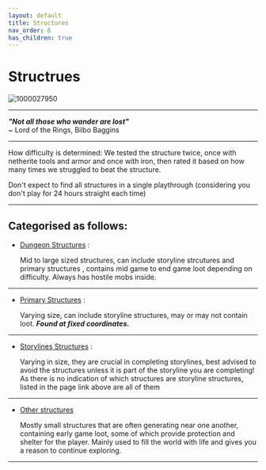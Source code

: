 ```yaml
---
layout: default
title: Structures
nav_order: 6
has_children: true
---
```


# Structrues

![1000027950](https://github.com/1D10T1C-STUD10S/more-to-explore/assets/112738649/5b3a2624-8c00-4d3e-be2b-b541a838163d)


---

**<em>"Not all those who wander are lost"</em>**\
~ Lord of the Rings, Bilbo Baggins

---

How difficulty is determined:
We tested the structure twice, once with netherite tools and armor and once with iron, then rated it based on how many times we struggled to beat the structure.

Don't expect to find all structures in a single playthrough (considering you don't play for 24 hours straight each time)

---

## Categorised as follows:

 - [Dungeon Structures](https://1d10t1c-stud10s.github.io/more-to-explore/structures>dungeons.html) :
   
   Mid to large sized structures, can include storyline strcutures and primary             structures ,
   contains mid game to end game loot depending on difficulty.
   Always has hostile mobs inside.

---

 - [Primary Structures](https://1d10t1c-stud10s.github.io/more-to-explore/structures>primary.html) :
   
   Varying size, can include storyline structures,
   may or may not contain loot.
   ***Found at fixed coordinates.***

---
   
 - [Storylines Structures](https://1d10t1c-stud10s.github.io/more-to-explore/structures/storyline.html) :

   Varying in size, they are crucial in completing storylines,
   best advised to avoid the structures unless it is part of the storyline you are    completing!
   As there is no indication of which structures are storyline structures, listed in    the page link above are all of them 

---

 - [Other structures](https://more-to-explore.github.io/structures/side.html)

   Mostly small structures that are often generating near one another, containing early    game loot, some of which provide protection and shelter for the player.
   Mainly used to fill the world with life and gives you a reason to continue exploring.

---
